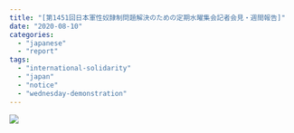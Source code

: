 ```yaml
---
title: "[第1451回日本軍性奴隷制問題解決のための定期水曜集会記者会見・週間報告]"
date: "2020-08-10"
categories: 
  - "japanese"
  - "report"
tags: 
  - "international-solidarity"
  - "japan"
  - "notice"
  - "wednesday-demonstration"
---
```


![](http://womenandwar.net/kr/wp-content/uploads/2020/08/0805-第1451回水曜集会記者会見・週間報告.pdf_page_1-791x1024.jpg)
